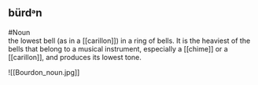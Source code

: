 ## bürdᵊn 
#Noun  
the lowest bell (as in a [[carillon]]) in a ring of bells. It is the heaviest of the bells that belong to a musical instrument, especially a [[chime]] or a [[carillon]], and produces its lowest tone.

![[Bourdon_noun.jpg]]
